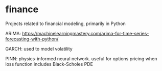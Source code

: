 # finance
Projects related to financial modeling, primarily in Python

ARIMA: https://machinelearningmastery.com/arima-for-time-series-forecasting-with-python/

GARCH: used to model volatility

PINN: physics-informed neural network. useful for options pricing when loss function includes Black-Scholes PDE
